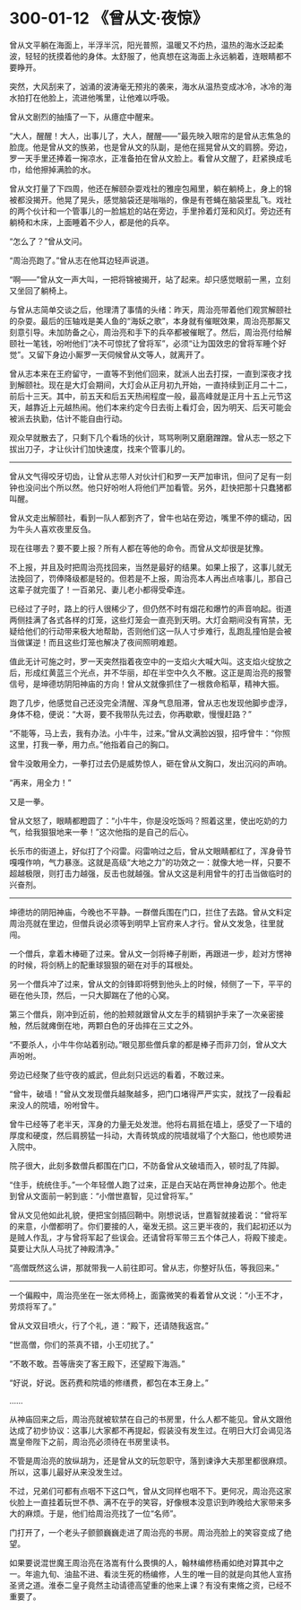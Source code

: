 # 300-01-12 《曾从文·夜惊》

曾从文平躺在海面上，半浮半沉，阳光普照，温暖又不灼热，温热的海水泛起柔波，轻轻的抚摸着他的身体。太舒服了，他真想在这海面上永远躺着，连眼睛都不要睁开。

突然，大风刮来了，汹涌的波涛毫无预兆的袭来，海水从温热变成冰冷，冰冷的海水拍打在他脸上，流进他嘴里，让他难以呼吸。

曾从文剧烈的抽搐了一下，从癔症中醒来。

“大人，醒醒！大人，出事儿了，大人，醒醒——”最先映入眼帘的是曾从志焦急的脸庞。他是曾从文的族弟，也是曾从文的队副，是他在摇晃曾从文的肩膀。旁边，罗一天手里还捧着一掬凉水，正准备拍在曾从文脸上。看曾从文醒了，赶紧换成毛巾，给他擦掉满脸的水。

曾从文打量了下四周，他还在解颐杂耍戏社的雅座包厢里，躺在躺椅上，身上的锦被都没揭开。他晃了晃头，感觉脑袋还是嗡嗡的，像是有苍蝇在脑袋里乱飞。戏社的两个伙计和一个管事儿的一脸尴尬的站在旁边，手里拎着灯笼和风灯。旁边还有躺椅和木床，上面睡着不少人，都是他的兵卒。

“怎么了？”曾从文问。

“周治亮跑了。”曾从志在他耳边轻声说道。

“啊——”曾从文一声大叫，一把将锦被揭开，站了起来。却只感觉眼前一黑，立刻又坐回了躺椅上。

与曾从志简单交谈之后，他理清了事情的头绪：昨天，周治亮带着他们观赏解颐社的杂耍。最后的压轴戏是美人鱼的“海妖之歌”，本身就有催眠效果，周治亮那厮又刻意引导。未加防备之心，周治亮和手下的兵卒都被催眠了。然后，周治亮付给解颐社一笔钱，吩咐他们“决不可惊扰了曾将军”，必须“让为国效忠的曾将军睡个好觉”。又留下身边小厮罗一天伺候曾从文等人，就离开了。

曾从志本来在王府留守，一直等不到他们回来，就派人出去打探，一直到深夜才找到解颐社。现在是大灯会期间，大灯会从正月初九开始，一直持续到正月二十二，前后十三天。其中，前五天和后五天热闹程度一般，最高峰就是正月十五上元节这天，越靠近上元越热闹。他们本来约定今日去街上看灯会，因为明天、后天可能会被派去执勤，估计不能自由行动。

观众早就散去了，只剩下几个看场的伙计，骂骂咧咧又磨磨蹭蹭。曾从志一怒之下拔出刀子，才让伙计们加快速度，找来个管事儿的。

***

曾从文气得咬牙切齿，让曾从志带人对伙计们和罗一天严加审讯，但问了足有一刻钟也没问出个所以然。他只好吩咐人将他们严加看管。另外，赶快把那十只蠢猪都叫醒。

曾从文走出解颐社，看到一队人都到齐了，曾牛也站在旁边，嘴里不停的蠕动，因为牛头人喜欢夜里反刍。

现在往哪去？要不要上报？所有人都在等他的命令。而曾从文却很是犹豫。

不上报，并且及时把周治亮找回来，当然是最好的结果。如果上报了，这事儿就无法挽回了，罚俸降级都是轻的。但若是不上报，周治亮本人再出点啥事儿，那自己这辈子就完蛋了！一百弟兄、妻儿老小都得受牵连。

已经过了子时，路上的行人很稀少了，但仍然不时有烟花和爆竹的声音响起。街道两侧挂满了各式各样的灯笼，这些灯笼会一直亮到天明。大灯会期间没有宵禁，无疑给他们的行动带来极大地帮助，否则他们这一队人寸步难行，乱跑乱撞怕是会被当做谋逆！而且这些灯笼也解决了夜间照明难题。

值此无计可施之时，罗一天突然指着夜空中的一支焰火大喊大叫。这支焰火绽放之后，形成红黄蓝三个光点，并不华丽，却在半空中久久不散。这正是周治亮的报警信号，是坤德坊阴阳神庙的方向！曾从文就像抓住了一根救命稻草，精神大振。

跑了几步，他感觉自己还没完全清醒、浑身气息阻滞，曾从志也发现他脚步虚浮，身体不稳，便说：“大哥，要不我带队先过去，你再歇歇，慢慢赶路？”

“不能等，马上去，我有办法。小牛牛，过来。”曾从文满脸凶狠，招呼曾牛：“你照这里，打我一拳，用力点。”他指着自己的胸口。

曾牛没敢用全力，一拳打过去仍是威势惊人，砸在曾从文胸口，发出沉闷的声响。

“再来，用全力！”

又是一拳。

曾从文怒了，眼睛都瞪圆了：“小牛牛，你是没吃饭吗？照着这里，使出吃奶的力气，给我狠狠地来一拳！”这次他指的是自己的后心。

长乐市的街道上，好似打了个闷雷。闷雷响过之后，曾从文眼睛都红了，浑身骨节嘎嘎作响，气力暴涨。这就是高级“大地之力”的功效之一：就像大地一样，只要不超越极限，则打击力越强，反击也就越强。曾从文这是利用曾牛的打击当做临时的兴奋剂。

***

坤德坊的阴阳神庙，今晚也不平静。一群僧兵围在门口，拦住了去路。曾从文料定周治亮就在里边，但僧兵说必须等到明早上官府来人才行。曾从文发急，往里就闯。

一个僧兵，拿着木棒砸了过来。曾从文一剑将棒子削断，再跟进一步，趁对方愣神的时候，将剑柄上的配重球狠狠的砸在对手的耳根处。

另一个僧兵冲了过来，曾从文的剑锋即将劈到他头上的时候，倾侧了一下，平平的砸在他头顶，然后，一只大脚踹在了他的心窝。

第三个僧兵，刚冲到近前，他的脸颊就跟曾从文左手的精钢护手来了一次亲密接触，然后就瘫倒在地，两颗白色的牙齿摔在三丈之外。

“不要杀人，小牛牛你站着别动。”眼见那些僧兵拿的都是棒子而非刀剑，曾从文大声吩咐。

旁边已经聚了些守夜的威武，但此刻只远远的看着，不敢过来。

“曾牛，破墙！”曾从文发现僧兵越聚越多，把门口堵得严严实实，就找了一段看起来没人的院墙，吩咐曾牛。

曾牛已经等了老半天，浑身的力量无处发泄。他将右肩抵在墙上，感受了一下墙的厚度和硬度，然后肩膀猛一抖动，大青砖筑成的院墙就塌了个大豁口，他也顺势进入院中。

院子很大，此刻多数僧兵都围在门口，不防备曾从文破墙而入，顿时乱了阵脚。

“住手，统统住手。”一个年轻僧人跑了过来，正是白天站在两世神身边那个。他走到曾从文面前一躬到底：“小僧世嘉智，见过曾将军。”

曾从文见他如此礼貌，便把宝剑插回鞘中。刚想说话，世嘉智就接着说：“曾将军的来意，小僧都明了。你们要接的人，毫发无损。这三更半夜的，我们起初还以为是贼人作乱，才与曾将军起了些误会。还请曾将军带三五个体己人，将殿下接走。莫要让大队人马扰了神殿清净。”

“高僧既然这么讲，那就带我一人前往即可。曾从志，你整好队伍，等我回来。”

***

一个偏殿中，周治亮坐在一张太师椅上，面露微笑的看着曾从文说：“小王不才，劳烦将军了。”

曾从文双目喷火，行了个礼，道：“殿下，还请随我返宫。”

“世高僧，你们的茶真不错，小王叨扰了。”

“不敢不敢。吾等唐突了客王殿下，还望殿下海涵。”

“好说，好说。医药费和院墙的修缮费，都包在本王身上。”

……

从神庙回来之后，周治亮就被软禁在自己的书房里，什么人都不能见。曾从文跟他达成了初步协议：这事儿大家都不再提起，假装没有发生过。在明日大灯会谒见洛嵩皇帝陛下之前，周治亮必须待在书房里读书。

不管是周治亮的放纵胡为，还是曾从文的玩忽职守，落到谏诤大夫那里都很麻烦。所以，这事儿最好从来没发生过。

不过，兄弟们可都有点咽不下这口气，曾从文同样也咽不下。更何况，周治亮这家伙脸上一直挂着玩世不恭、满不在乎的笑容，好像根本没意识到昨晚给大家带来多大的麻烦。于是，他们给周治亮找了一位“名师”。

门打开了，一个老头子颤颤巍巍走进了周治亮的书房。周治亮脸上的笑容变成了绝望。

如果要说混世魔王周治亮在洛嵩有什么畏惧的人，翰林编修杨甫如绝对算其中之一。年逾九旬、油盐不进、看淡生死的杨编修，人生的唯一目的就是向其他人宣扬圣贤之道。淮泰二皇子竟然主动请德高望重的他来上课？有没有束脩之资，已经不重要了。